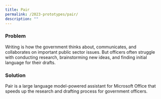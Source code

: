 ```yaml
---
title: Pair
permalink: /2023-prototypes/pair/
description: ""
---
```

### Problem
Writing is how the government thinks about, communicates, and collaborates on important public sector issues. But officers often struggle with conducting research, brainstorming new ideas, and finding initial language for their drafts.

### Solution
Pair is a large language model-powered assistant for Microsoft Office that speeds up the research and drafting process for government officers.